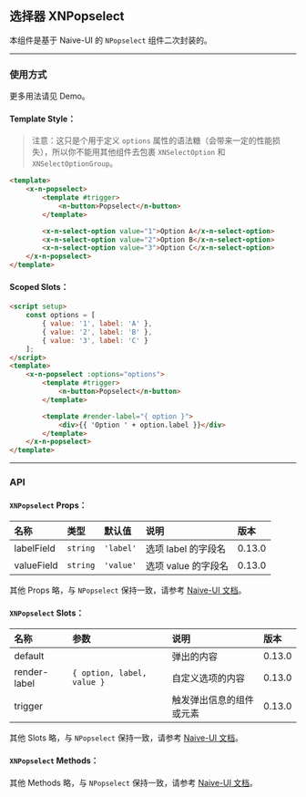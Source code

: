 ﻿## 选择器 XNPopselect

本组件是基于 Naive-UI 的 `NPopselect` 组件二次封装的。

---

### 使用方式

更多用法请见 Demo。

#### Template Style：

> 注意：这只是个用于定义 `options` 属性的语法糖（会带来一定的性能损失），所以你不能用其他组件去包裹 `XNSelectOption` 和 `XNSelectOptionGroup`。

```html
<template>
    <x-n-popselect>
        <template #trigger>
            <n-button>Popselect</n-button>
        </template>

        <x-n-select-option value="1">Option A</x-n-select-option>
        <x-n-select-option value="2">Option B</x-n-select-option>
        <x-n-select-option value="3">Option C</x-n-select-option>
    </x-n-popselect>
</template>
```

#### Scoped Slots：

```html
<script setup>
    const options = [
        { value: '1', label: 'A' },
        { value: '2', label: 'B' },
        { value: '3', label: 'C' }
    ];
</script>
<template>
    <x-n-popselect :options="options">
        <template #trigger>
            <n-button>Popselect</n-button>
        </template>

        <template #render-label="{ option }">
            <div>{{ 'Option ' + option.label }}</div>
        </template>
    </x-n-popselect>
</template>
```

---

### API

#### `XNPopselect` Props：

| 名称       | 类型     | 默认值    | 说明                | 版本   |
| :--------- | :------- | :-------- | :------------------ | :----- |
| labelField | `string` | `'label'` | 选项 label 的字段名 | 0.13.0 |
| valueField | `string` | `'value'` | 选项 value 的字段名 | 0.13.0 |

其他 Props 略，与 `NPopselect` 保持一致，请参考 [Naive-UI 文档](https://www.naiveui.com/zh-CN/os-theme/components/popselect#Popselect-Props)。

#### `XNPopselect` Slots：

| 名称         | 参数                       | 说明                     | 版本   |
| :----------- | :------------------------- | :----------------------- | :----- |
| default      |                            | 弹出的内容               | 0.13.0 |
| render-label | `{ option, label, value }` | 自定义选项的内容         | 0.13.0 |
| trigger      |                            | 触发弹出信息的组件或元素 | 0.13.0 |

其他 Slots 略，与 `NPopselect` 保持一致，请参考 [Naive-UI 文档](https://www.naiveui.com/zh-CN/os-theme/components/popselect#Popselect-Slots)。

#### `XNPopselect` Methods：

其他 Methods 略，与 `NPopselect` 保持一致，请参考 [Naive-UI 文档](https://www.naiveui.com/zh-CN/os-theme/components/popselect#Popselect-Methods)。

